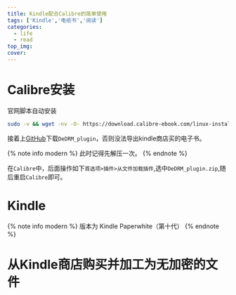 ```yaml
---
title: Kindle配合Calibre的简单使用
tags: ['Kindle','电纸书','阅读']
categories:
  - life
  - read
top_img:
cover:
---
```



# Calibre安装
官网脚本自动安装

``` bash
sudo -v && wget -nv -O- https://download.calibre-ebook.com/linux-installer.sh | sudo sh /dev/stdin
```

接着上[GitHub](https://github.com/apprenticeharper/DeDRM_tools)下载`DeDRM_plugin`，否则没法导出kindle商店买的电子书。

{% note info modern %}
此时记得先解压一次。
{% endnote %}

在`Calibre`中，后面操作如下`首选项>插件>从文件加载插件`,选中`DeDRM_plugin.zip`,随后重启`Calibre`即可。

# Kindle
{% note info modern %}
版本为 Kindle Paperwhite（第十代）
{% endnote %}

# 从Kindle商店购买并加工为无加密的文件
